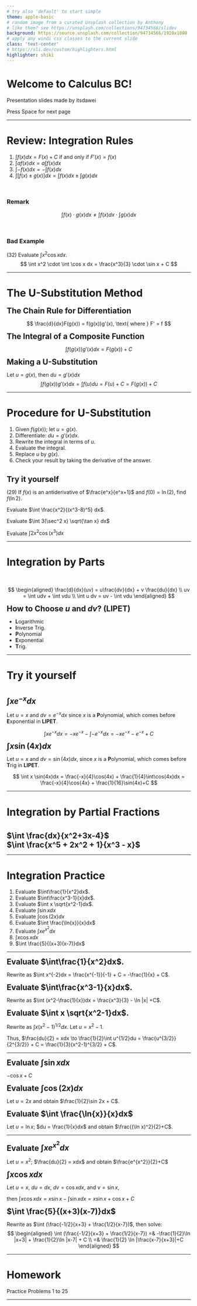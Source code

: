```yaml
---
# try also 'default' to start simple
theme: apple-basic
# random image from a curated Unsplash collection by Anthony
# like them? see https://unsplash.com/collections/94734566/slidev
background: https://source.unsplash.com/collection/94734566/1920x1080
# apply any windi css classes to the current slide
class: 'text-center'
# https://sli.dev/custom/highlighters.html
highlighter: shiki
---
```


# Welcome to Calculus BC!

Presentation slides made by itsdawei

<div class="pt-12">
  <span @click="$slidev.nav.next" class="px-2 p-1 rounded cursor-pointer" hover="bg-white bg-opacity-10">
    Press Space for next page <carbon:arrow-right class="inline"/>
  </span>
</div>


<!--TODO: replace with my own github; also git inti this project-->
<a href="https://github.com/slidevjs/slidev" target="_blank" alt="GitHub"
  class="abs-br m-6 text-xl icon-btn opacity-50 !border-none !hover:text-white">
  <carbon-logo-github />
</a>

---

# Review: Integration Rules

1. $\int f(x)dx = F(x) + C$ if and only if $F'(x) = f(x)$
2. $\int a f(x)dx = a \int f(x) dx$
3. $\int -f(x)dx = - \int f(x) dx$
4. $\int [f(x) \pm g(x)]dx = \int f(x) dx \pm \int g(x) dx$

<br>

### Remark
$$
\int f(x) \cdot g(x) dx \ne \int f(x) dx \cdot \int g(x) dx
$$

<br>

<v-click>

### Bad Example
(32) Evaluate $\int x^2 \cos x dx$.
$$
\int x^2 \cdot \int \cos x dx = \frac{x^3}{3} \cdot \sin x + C
$$

</v-click>

---

# The U-Substitution Method

<v-clicks>

## The Chain Rule for Differentiation
$$
\frac{d}{dx}F(g(x)) = f(g(x))g'(x), \text{ where } F' = f
$$

## The Integral of a Composite Function
$$
\int f(g(x))g'(x)dx = F(g(x)) + C
$$

## Making a U-Substitution
Let $u = g(x)$, then $du = g'(x)dx$
$$
\int f(g(x))g'(x)dx = \int f(u)du = F(u) + C = F(g(x))+C
$$

</v-clicks>

---

# Procedure for U-Substitution
1. Given $f(g(x))$; let $u = g(x)$.
2. Differentiate: $du = g'(x)dx$.
3. Rewrite the integral in terms of $u$.
4. Evaluate the integral.
5. Replace $u$ by $g(x)$.
6. Check your result by taking the derivative of the answer.

<br>

## Try it yourself
(29) If $f(x)$ is an antiderivative of $\frac{e^x}{e^x+1}$ and $f(0) = \ln(2)$,
find $f(\ln 2)$. 

Evaluate $\int \frac{x^2}{(x^3-8)^5} dx$.

Evaluate $\int 3(\sec^2 x) \sqrt{\tan x} dx$

Evaluate $\int 2x^2 \cos(x^3) dx$

---

# Integration by Parts

<br>

<v-click>

$$ \begin{aligned}
\frac{d}{dx}(uv) = u\frac{dv}{dx} + v \frac{du}{dx} \\
uv = \int udv + \int vdu \\
\int u dv = uv - \int vdu
\end{aligned} $$

</v-click>

<v-click>

## How to Choose $u$ and $dv$? (LIPET)
- **L**ogarithmic
- **I**nverse Trig.
- **P**olynomial
- **E**xponential
- **T**rig.

</v-click>

---

# Try it yourself

<br>

<v-clicks>

## $\int xe^{-x}dx$

Let $u = x$ and $dv = e^{-x}dx$ since $x$ is a **P**olynomial, which comes
before **E**xponential in **LIPET**.

$$
\int xe^{-x}dx = -xe^{-x} - \int -e^{-x}dx = -xe^{-x} - e^{-x} + C
$$

## $\int x \sin(4x) dx$

Let $u = x$ and $dv = \sin(4x)dx$, since $x$ is a **P**olynomial, which comes
before **T**rig in **LIPET**.

$$
\int x \sin(4x)dx = \frac{-x}{4}\cos(4x) + \frac{1}{4}\int\cos(4x)dx =
\frac{-x}{4}\cos{4x} + \frac{1}{16}\sin(4x)+C
$$

</v-clicks>

---

# Integration by Partial Fractions

<br>

## $\int \frac{dx}{x^2+3x-4}$

## $\int \frac{x^5 + 2x^2 + 1}{x^3 - x}$

---

# Integration Practice

1. Evaluate $\int\frac{1}{x^2}dx$.
2. Evaluate $\int\frac{x^3-1}{x}dx$.
3. Evaluate $\int x \sqrt{x^2-1}dx$.
4. Evaluate $\int \sin{x} dx$
5. Evaluate $\int \cos(2x) dx$
6. Evaluate $\int \frac{\ln{x}}{x}dx$
7. Evaluate $\int xe^{x^2}dx$
8. $\int x \cos x dx$
9. $\int \frac{5}{(x+3)(x-7)}dx$

---

## Evaluate $\int\frac{1}{x^2}dx$.
<v-click>

Rewrite as $\int x^{-2}dx = \frac{x^{-1}}{-1} + C = -\frac{1}{x} + C$.

</v-click>

## Evaluate $\int\frac{x^3-1}{x}dx$.
<v-click>

Rewrite as $\int (x^2-\frac{1}{x})dx = \frac{x^3}{3} - \ln |x| +C$.

</v-click>

## Evaluate $\int x \sqrt{x^2-1}dx$.
<v-clicks>

Rewrite as $\int x(x^2-1)^{1/2}dx$. Let $u = x^2-1$.

Thus, $\frac{du}{2} = xdx \to \frac{1}{2}\int u^{1/2}du = \frac{u^{3/2}}{2^{3/2}} + C
= \frac{1}{3}(x^2-1)^{3/2} + C$.

</v-clicks>

---

## Evaluate $\int \sin{x} dx$
<v-click>

$-\cos x + C$

</v-click>

## Evaluate $\int \cos(2x) dx$
<v-click>

Let $u = 2x$ and obtain $\frac{1}{2}\sin 2x + C$.

</v-click>

## Evaluate $\int \frac{\ln{x}}{x}dx$
<v-click>

Let $u = \ln x$; $du = \frac{1}{x}dx$ and obtain $\frac{(\ln x)^2}{2}+C$.

</v-click>

---

## Evaluate $\int xe^{x^2}dx$
<v-click>

Let $u = x^2$; $\frac{du}{2} = xdx$ and obtain $\frac{e^{x^2}}{2}+C$ 

</v-click>

## $\int x \cos x dx$
<v-clicks>

Let $u=x$, $du=dx$, $dv=\cos x dx$, and $v=\sin x$,

then $\int x \cos x dx = x \sin x - \int \sin x dx = x \sin x + \cos x + C$

</v-clicks>

## $\int \frac{5}{(x+3)(x-7)}dx$
<v-click>

Rewrite as $\int (\frac{-1/2}{x+3} + \frac{1/2}{x-7})$, then solve:
$$
\begin{aligned}
\int (\frac{-1/2}{x+3} + \frac{1/2}{x-7}) =& -\frac{1}{2}\ln |x+3| + \frac{1}{2}\ln |x-7| + C \\
=& \frac{1}{2} \ln |\frac{x-7}{x+3}|+C
\end{aligned}
$$

</v-click>

<style>
h2 {
  margin: 0
}

</style>

---

# Homework

Practice Problems 1 to 25

---
